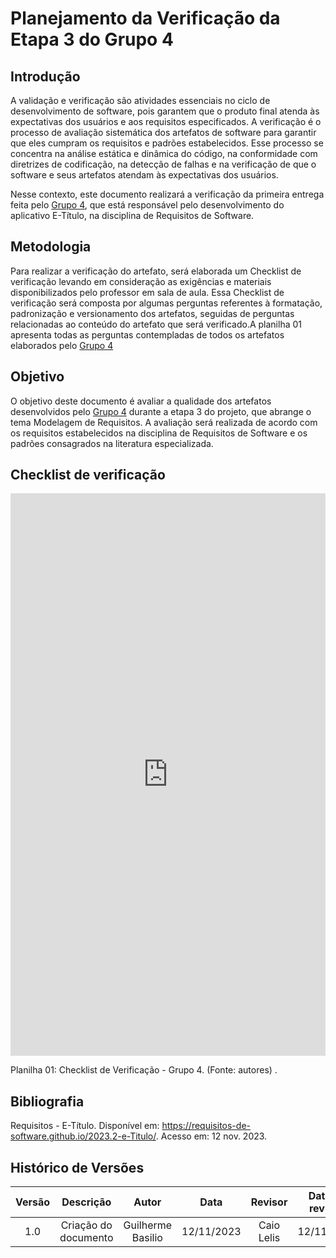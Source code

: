 # **Planejamento da Verificação da Etapa 3 do Grupo 4**

## **Introdução**

A validação e verificação são atividades essenciais no ciclo de desenvolvimento de software, pois garantem que o produto final atenda às expectativas dos usuários e aos requisitos especificados. A verificação é o processo de avaliação sistemática dos artefatos de software para garantir que eles cumpram os requisitos e padrões estabelecidos. Esse processo se concentra na análise estática e dinâmica do código, na conformidade com diretrizes de codificação, na detecção de falhas e na verificação de que o software e seus artefatos atendam às expectativas dos usuários.

Nesse contexto, este documento realizará a verificação da primeira entrega feita pelo [Grupo 4](https://requisitos-de-software.github.io/2023.2-e-Titulo/), que está responsável pelo desenvolvimento do aplicativo E-Título, na disciplina de Requisitos de Software.



## **Metodologia**


Para realizar a verificação do artefato, será elaborada um Checklist de verificação levando em consideração as exigências e materiais disponibilizados pelo professor em sala de aula. Essa Checklist de verificação será composta por algumas perguntas referentes à formatação, padronização e versionamento dos artefatos, seguidas de perguntas relacionadas ao conteúdo do artefato que será verificado.A planilha 01 apresenta todas as perguntas contempladas de todos os artefatos elaborados pelo [Grupo 4](https://requisitos-de-software.github.io/2023.2-e-Titulo/)


## **Objetivo**

O objetivo deste documento é avaliar a qualidade dos artefatos desenvolvidos pelo [Grupo 4](https://requisitos-de-software.github.io/2023.2-e-Titulo/) durante a etapa 3 do projeto, que abrange o tema Modelagem de Requisitos. A avaliação será realizada de acordo com os requisitos estabelecidos na disciplina de Requisitos de Software e os padrões consagrados na literatura especializada.


## **Checklist de verificação**

<iframe src="https://docs.google.com/spreadsheets/d/e/2PACX-1vROYrmtTlS-IYh-TUQZ0wwyLDcxbvM66rIyQSg4oH3qLrqSa14vmJy8GrNNfS1e9m11QZJ1BAj_BPC1/pubhtml?widget=true&amp;headers=false"width="100%" height="900" frameborder="0" scrolling="yes"></iframe>

Planilha 01: Checklist de Verificação - Grupo 4. (Fonte: autores) .

## **Bibliografia**

Requisitos - E-Título. Disponível em: https://requisitos-de-software.github.io/2023.2-e-Titulo/. Acesso em: 12 nov. 2023.

## **Histórico de Versões**

| Versão |          Descrição              |     Autor      |      Data      |   Revisor     |    Data de revisão    |  
|:------:|:-------------------------------:|:--------------:|:--------------:|:-------------:|:---------------------:|
|  1.0   | Criação do documento  |   Guilherme Basilio   |   12/11/2023   | Caio Lelis |  12/11/2023    |